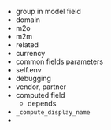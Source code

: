 - group in model field
- domain
- m2o
- m2m
- related
- currency
- common fields parameters
- self.env
- debugging
- vendor, partner
- computed field
	- depends
- `_compute_display_name`
- 